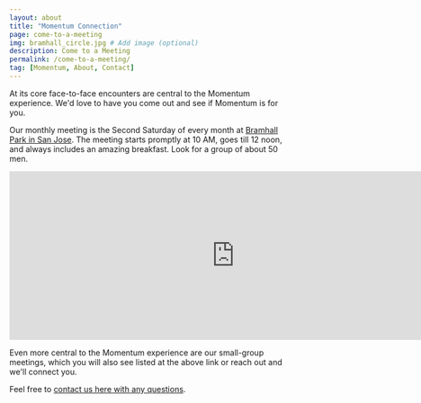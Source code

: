 ```yaml
---
layout: about
title: "Momentum Connection"
page: come-to-a-meeting
img: bramhall_circle.jpg # Add image (optional)
description: Come to a Meeting
permalink: /come-to-a-meeting/
tag: [Momentum, About, Contact]
---
```

At its core face-to-face encounters are central to the Momentum experience. We'd love to have you come out and see if Momentum is for you. 

Our monthly meeting is the Second Saturday of every month at [Bramhall Park in San Jose](https://www.meetup.com/GoMomentum/). The meeting starts promptly at 10 AM, goes till 12 noon, and always includes an amazing breakfast. Look for a group of about 50 men. 

<iframe src="https://www.google.com/maps/embed?pb=!1m18!1m12!1m3!1d1586.837576210197!2d-121.91172802412149!3d37.30283212848438!2m3!1f0!2f0!3f0!3m2!1i1024!2i768!4f13.1!3m3!1m2!1s0x0%3A0x0!2zMzfCsDE4JzEwLjIiTiAxMjHCsDU0JzM4LjMiVw!5e0!3m2!1sen!2sus!4v1527040538809" 
    width="800" 
    height="300" 
    frameborder="0" style="border:0" allowfullscreen>
</iframe>

Even more central to the Momentum experience are our small-group meetings, which you will also see listed at the above link or reach out and we'll connect you.

Feel free to [contact us here with any questions]({{site.baseurl}}/contact/).
